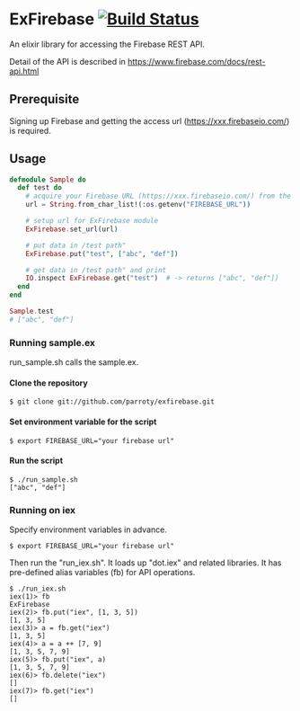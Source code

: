 ExFirebase [![Build Status](https://secure.travis-ci.org/parroty/exfirebase.png?branch=master "Build Status")](http://travis-ci.org/parroty/exfirebase)
============
An elixir library for accessing the Firebase REST API.

Detail of the API is described in <a href="https://www.firebase.com/docs/rest-api.html" target="_blank">https://www.firebase.com/docs/rest-api.html</a>

## Prerequisite

Signing up Firebase and getting the access url (https://xxx.firebaseio.com/) is required.

## Usage

```elixir
defmodule Sample do
  def test do
    # acquire your Firebase URL (https://xxx.firebaseio.com/) from the environment variable.
    url = String.from_char_list!(:os.getenv("FIREBASE_URL"))

    # setup url for ExFirebase module
    ExFirebase.set_url(url)

    # put data in /test path"
    ExFirebase.put("test", ["abc", "def"])

    # get data in /test path" and print
    IO.inspect ExFirebase.get("test")  # -> returns ["abc", "def"])
  end
end

Sample.test
# ["abc", "def"]
```

### Running sample.ex
run_sample.sh calls the sample.ex.

#### Clone the repository

```
$ git clone git://github.com/parroty/exfirebase.git
```

#### Set environment variable for the script

```
$ export FIREBASE_URL="your firebase url"
```

#### Run the script

```
$ ./run_sample.sh
["abc", "def"]
```

### Running on iex
Specify environment variables in advance.

```
$ export FIREBASE_URL="your firebase url"
```

Then run the "run_iex.sh". It loads up "dot.iex" and related libraries.
It has pre-defined alias variables (fb) for API operations.

```
$ ./run_iex.sh
iex(1)> fb
ExFirebase
iex(2)> fb.put("iex", [1, 3, 5])
[1, 3, 5]
iex(3)> a = fb.get("iex")
[1, 3, 5]
iex(4)> a = a ++ [7, 9]
[1, 3, 5, 7, 9]
iex(5)> fb.put("iex", a)
[1, 3, 5, 7, 9]
iex(6)> fb.delete("iex")
[]
iex(7)> fb.get("iex")
[]
```